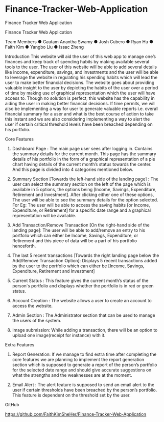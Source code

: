 # Finance-Tracker-Web-Application
Finance Tracker Web Application

Finance Tracker Web Application


Team Members
●	Gautam Anantha Swamy
●	Josh Cubero
●	Ryan Hu
●	Faith Kim 
●	Yangbo Liu
●	Issac Zheng

Introduction
This website will aid the user of this web app to manage one’s finances and keep track of spending habits by making available several tools to the user. The user of this website will be able to add several details like income, expenditure, savings, and investments and the user will be able to leverage the website in regulating his spending habits which will lead the user to make better financial decisions. The website goes about providing valuable insight to the user by depicting the habits of the user over a period of time by making use of graphical representation which the user will have access to. Though no solution is perfect, this website has the capability in aiding the user in making better financial decisions. If time permits, we will also be implementing a way for user to generate valuable reports i.e. overall financial summary for a user and what is the best course of action to take this instant and we are also considering implementing a way to alert the user if certain critical threshold levels have been breached depending on his portfolio.

Core Features
1.	Dashboard Page : The main page user sees after logging in. Contains the summary details for the current month. This page has the summary details of his portfolio in the form of a graphical representation of a pie chart having details of the current month’s status towards the center. And this page is divided into 4 categories mentioned below.  

2.	Summary Section [Towards the left-hand side of the landing page] : The user can select the summary section on the left of the page which is available in 5 options, the options being [Income, Savings, Expenditure, Retirement and Investment]. After clicking either one of these options, The user will be able to see the summary details for the option selected. For Eg: The user will be able to access the saving habits [or Income, Expenditure, or Retirement] for a specific date range and a graphical representation will be available.

3.	Add Transaction/Remove Transaction [On the right-hand side of the landing page]: The user will be able to add/remove an entry to his portfolio which can either be Income, Savings, Expenditure, or Retirement and this piece of data will be a part of his portfolio henceforth.

4.	The last 5 recent transactions [Towards the right landing page below the Add/Remove Transaction Option]: Displays 5 recent transactions added by the user to the portfolio which can either be [Income, Savings, Expenditure, Retirement and Investment]

5.	Current Status : This feature gives the current month’s status of the person's portfolio and displays whether the portfolio is in red or green status.

6.	Account Creation : The website allows a user to create an account to access the website.

7.	Admin Section : The Administrator section that can be used to manage the users of the system.

8.	Image submission: While adding a transaction, there will be an option to upload one image(receipt for instance) with it. 

Extra Features
1.	Report Generation: If we manage to find extra time after completing the core features we are planning to implement the report generation section which is supposed to generate a report of the person’s portfolio for the selected date range and should give accurate suggestions on what the strengths and the weaknesses are at the moment.  

2.	Email Alert : The alert feature is supposed to send an email alert to the user if certain thresholds have been breached by the person’s portfolio. This feature is dependent on the threshold set by the user.


GitHub

https://github.com/FaithKimSheHer/Finance-Tracker-Web-Application  

